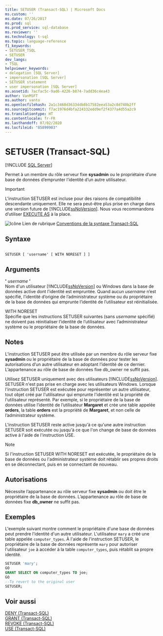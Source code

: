 ```yaml
---
title: SETUSER (Transact-SQL) | Microsoft Docs
ms.custom: ''
ms.date: 07/26/2017
ms.prod: sql
ms.prod_service: sql-database
ms.reviewer: ''
ms.technology: t-sql
ms.topic: language-reference
f1_keywords:
- SETUSER_TSQL
- SETUSER
dev_langs:
- TSQL
helpviewer_keywords:
- delegation [SQL Server]
- impersonation [SQL Server]
- SETUSER statement
- user impersonation [SQL Server]
ms.assetid: 7acfac5c-9ad6-4226-b874-7add36c4ea43
author: VanMSFT
ms.author: vanto
ms.openlocfilehash: 2a1c3460d3633ddb8b17582eea53a2c8d740b2ff
ms.sourcegitcommit: f7ac1976d4bfa224332edd9ef2f4377a4d55a2c9
ms.translationtype: HT
ms.contentlocale: fr-FR
ms.lasthandoff: 07/02/2020
ms.locfileid: "85899903"
---
```

# <a name="setuser-transact-sql"></a>SETUSER (Transact-SQL)
[!INCLUDE [SQL Server](../../includes/applies-to-version/sqlserver.md)]

  Permet à un membre du rôle serveur fixe **sysadmin** ou le propriétaire d’une base de données d’emprunter l’identité d’un autre utilisateur.  
  
> [!IMPORTANT]  
>  L'instruction SETUSER est incluse pour des raisons de compatibilité descendante uniquement. Elle ne sera peut-être plus prise en charge dans une version future de [!INCLUDE[ssNoVersion](../../includes/ssnoversion-md.md)]. Nous vous recommandons d’utiliser [EXECUTE AS](../../t-sql/statements/execute-as-transact-sql.md) à la place.  
  
 ![Icône Lien de rubrique](../../database-engine/configure-windows/media/topic-link.gif "Icône du lien de rubrique") [Conventions de la syntaxe Transact-SQL](../../t-sql/language-elements/transact-sql-syntax-conventions-transact-sql.md)  
  
## <a name="syntax"></a>Syntaxe  
  
```syntaxsql
  
SETUSER [ 'username' [ WITH NORESET ] ]   
```  
  
## <a name="arguments"></a>Arguments  
 **'** *username* **'**  
 Nom d'un utilisateur [!INCLUDE[ssNoVersion](../../includes/ssnoversion-md.md)] ou Windows dans la base de données active dont l'identité est empruntée. Quand aucun *username* n’est spécifié, l’identité d’origine de l’administrateur système ou du propriétaire de la base de données qui emprunte l’identité de l’utilisateur est réinitialisée.  
  
 WITH NORESET  
 Spécifie que les instructions SETUSER suivantes (sans *username* spécifié) ne doivent pas réinitialiser l’identité de l’utilisateur avec l’administrateur système ou le propriétaire de la base de données.  
  
## <a name="remarks"></a>Notes  
 L’instruction SETUSER peut être utilisée par un membre du rôle serveur fixe **sysadmin** ou le propriétaire de la base de données pour tester les autorisations d’un autre utilisateur en adoptant l’identité de ce dernier. L’appartenance au rôle de base de données fixe db_owner ne suffit pas.  
  
 Utilisez SETUSER uniquement avec des utilisateurs [!INCLUDE[ssNoVersion](../../includes/ssnoversion-md.md)]. SETUSER n'est pas prise en charge avec les utilisateurs Windows. Lorsque l'instruction SETUSER est exécutée pour représenter un autre utilisateur, tout objet créé par l'utilisateur qui emprunte l'identité est la propriété de l'utilisateur représenté. Par exemple, si le propriétaire de la base de données utilise l’identité de l’utilisateur **Margaret** et crée une table appelée **orders**, la table **orders** est la propriété de **Margaret**, et non celle de l’administrateur système.  
  
 L'instruction SETUSER reste active jusqu'à ce qu'une autre instruction SETUSER soit exécutée ou jusqu'à ce que l'on change de base de données active à l'aide de l'instruction USE.  
  
> [!NOTE]  
>  Si l'instruction SETUSER WITH NORESET est exécutée, le propriétaire de la base de données ou l'administrateur système doit rétablir ses propres droits en se déconnectant, puis en se connectant de nouveau.  
  
## <a name="permissions"></a>Autorisations  
 Nécessite l’appartenance au rôle serveur fixe **sysadmin** ou doit être le propriétaire de la base de données. L’appartenance au rôle de base de données fixe **db_owner** ne suffit pas.  
  
## <a name="examples"></a>Exemples  
 L'exemple suivant montre comment le propriétaire d'une base de données peut prendre l'identité d'un autre utilisateur. L'utilisateur `mary` a créé une table appelée `computer_types`. À l'aide de l'instruction SETUSER, le propriétaire de la base de données représente `mary` pour autoriser l'utilisateur `joe` à accéder à la table `computer_types`, puis rétablit sa propre identité.  
  
```sql
SETUSER 'mary';  
GO  
GRANT SELECT ON computer_types TO joe;  
GO  
--To revert to the original user  
SETUSER;  
```  
  
## <a name="see-also"></a>Voir aussi  
 [DENY &#40;Transact-SQL&#41;](../../t-sql/statements/deny-transact-sql.md)   
 [GRANT &#40;Transact-SQL&#41;](../../t-sql/statements/grant-transact-sql.md)   
 [REVOKE &#40;Transact-SQL&#41;](../../t-sql/statements/revoke-transact-sql.md)   
 [USE &#40;Transact-SQL&#41;](../../t-sql/language-elements/use-transact-sql.md)  
  
  
